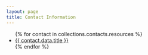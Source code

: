 ```yaml
---
layout: page
title: Contact Information
---
```


<ul>
  {% for contact in collections.contacts.resources %}
    <li>
      <a href="{{ contact.relative_url }}">{{ contact.data.title }}</a>
    </li>
  {% endfor %}
</ul>
